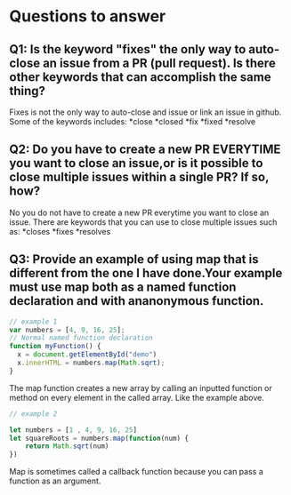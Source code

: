 # Questions to answer

## Q1: Is the keyword "fixes" the only way to auto-close an issue from a PR (pull request). Is there other keywords that can accomplish the same thing?
Fixes is not the only way to auto-close and issue or link an issue in github. Some of the keywords includes: 
*close
*closed
*fix
*fixed
*resolve

## Q2: Do you have to create a new PR EVERYTIME you want to close an issue,or is it possible to close multiple issues within a single PR? If so, how?
No you do not have to create a new PR everytime you want to close an issue. There are keywords that you can use to close multiple issues such as:
*closes
*fixes
*resolves

## Q3: Provide an example of using map that is different from the one I have done.Your example must use map both as a named function declaration and with ananonymous function. 
```javascript
// example 1
var numbers = [4, 9, 16, 25];
// Normal named function declaration
function myFunction() {
  x = document.getElementById("demo")
  x.innerHTML = numbers.map(Math.sqrt);
}
```
The map function creates a new array by calling an inputted function or method on every element in the called array. Like the example above. 


```javascript
// example 2

let numbers = [1 , 4, 9, 16, 25]
let squareRoots = numbers.map(function(num) {
    return Math.sqrt(num)
})

```
Map is sometimes called a callback function because you can pass a function as an argument. 